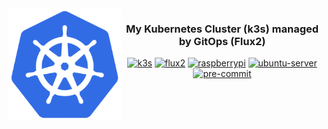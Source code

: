 <div align="center">

<img src="https://github.com/kubernetes/kubernetes/blob/master/logo/logo_with_border.png" align="left" width="180px" height="180px"/>

</div>

<div align="center">

### My Kubernetes Cluster (k3s) managed by GitOps (Flux2)

</div>

<div align="center">

[![k3s](https://img.shields.io/badge/k3s-v1.23.3-yellow?style=for-the-badge&logo=kubernetes)](https://k3s.io/)
[![flux2](https://img.shields.io/badge/flux2-v0.26.3-blue?style=for-the-badge)](https://fluxcd.io/)
[![raspberrypi](https://img.shields.io/badge/Raspberry_Pi-8x_Model_4B_(4GB)-A22846?logo=raspberrypi&logoColor=A22846&style=for-the-badge)](https://www.raspberrypi.org/)
[![ubuntu-server](https://img.shields.io/badge/ubuntu_server-21.10-E95420?logo=ubuntu&logoColor=E95420&style=for-the-badge)](https://ubuntu.com/download/raspberry-pi)
[![pre-commit](https://img.shields.io/badge/pre--commit-enabled-brightgreen?logo=pre-commit&style=for-the-badge)](https://github.com/pre-commit/pre-commit)

</div>
